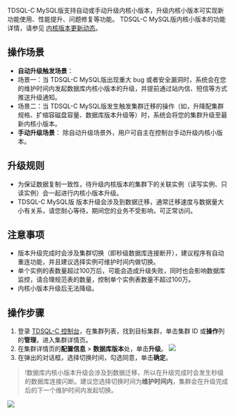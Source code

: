 TDSQL-C MySQL版支持自动或手动升级内核小版本，升级内核小版本可实现新功能使用、性能提升、问题修复等功能。
TDSQL-C MySQL版内核小版本的功能详情，请参见 [内核版本更新动态](https://cloud.tencent.com/document/product/1003/61515)。

## 操作场景
- **自动升级触发场景**：
 - 场景一：当 TDSQL-C MySQL版出现重大 bug 或者安全漏洞时，系统会在您的维护时间内发起数据库内核小版本的升级，并提前通过站内信、短信等方式推送升级通知。
 - 场景二：当 TDSQL-C MySQL版发生触发集群迁移的操作（如，升降配集群规格、扩缩容磁盘容量、数据库版本升级等）时，系统会将您的集群升级至最新内核小版本。
- **手动升级场景**：
除自动升级场景外，用户可自主在控制台手动升级内核小版本。

## 升级规则
- 为保证数据复制一致性，待升级内核版本的集群下的关联实例（读写实例、只读实例）会一起进行内核小版本升级。
- TDSQL-C MySQL版 版本升级会涉及到数据迁移，通常迁移速度与数据量大小有关系，请您耐心等待，期间您的业务不受影响，可正常访问。

## 注意事项
- 版本升级完成时会涉及集群切换（即秒级数据库连接断开），建议程序有自动重连功能，并且建议选择实例可维护时间内做切换。
- 单个实例的表数量超过100万后，可能会造成升级失败，同时也会影响数据库监控，请合理规范表的数量，控制单个实例表数量不超过100万。
- 内核小版本升级后无法降级。

## 操作步骤
1. 登录 [TDSQL-C 控制台](https://console.cloud.tencent.com/cynosdb)，在集群列表，找到目标集群，单击集群 ID 或**操作**列的**管理**，进入集群详情页。
2. 在集群详情页的**配置信息** > **数据库版本**处，单击**升级**。
![](https://main.qcloudimg.com/raw/38e7bdd034227a0cc9a9f1dfe3913b62.png)
3. 在弹出的对话框，选择切换时间，勾选同意，单击**确定**。
>!数据库内核小版本升级会涉及到数据迁移，所以在升级完成时会发生秒级的数据库连接闪断。建议您选择切换时间为**维护时间内**，集群会在升级完成后的下一个维护时间内发起切换。
>
![](https://main.qcloudimg.com/raw/918b44173c2aa5749bc62eba77660df7.png)


